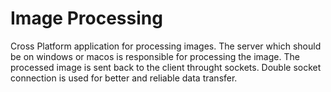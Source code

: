 # Image Processing

Cross Platform application for processing images. The server which should be on windows or macos is responsible for processing the image. The processed image is sent back to the client throught sockets. Double socket connection is used for better and reliable data transfer.  



